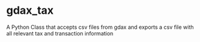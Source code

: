 # gdax_tax
A Python Class that accepts csv files from gdax and exports a csv file with all relevant tax and transaction information
